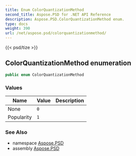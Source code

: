 ```yaml
---
title: Enum ColorQuantizationMethod
second_title: Aspose.PSD for .NET API Reference
description: Aspose.PSD.ColorQuantizationMethod enum. 
type: docs
weight: 390
url: /net/aspose.psd/colorquantizationmethod/
---
```

{{< psd/tize >}}
## ColorQuantizationMethod enumeration

```csharp
public enum ColorQuantizationMethod
```

### Values

| Name | Value | Description |
| --- | --- | --- |
| None | `0` |  |
| Popularity | `1` |  |

### See Also

* namespace [Aspose.PSD](../../aspose.psd/)
* assembly [Aspose.PSD](../../)


